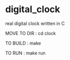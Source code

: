 # digital_clock
real digital clock written in C

MOVE TO DIR :
       cd clock

TO BUILD :
       make

TO RUN :
       make run
